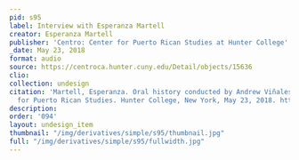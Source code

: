 ```yaml
---
pid: s95
label: Interview with Esperanza Martell
creator: Esperanza Martell
publisher: 'Centro: Center for Puerto Rican Studies at Hunter College'
_date: May 23, 2018
format: audio
source: https://centroca.hunter.cuny.edu/Detail/objects/15636
clio:
collection: undesign
citation: 'Martell, Esperanza. Oral history conducted by Andrew Viñales, Centro: Center
  for Puerto Rican Studies. Hunter College, New York, May 23, 2018. https://centroca.hunter.cuny.edu/Detail/objects/15636. '
description:
order: '094'
layout: undesign_item
thumbnail: "/img/derivatives/simple/s95/thumbnail.jpg"
full: "/img/derivatives/simple/s95/fullwidth.jpg"
---
```

